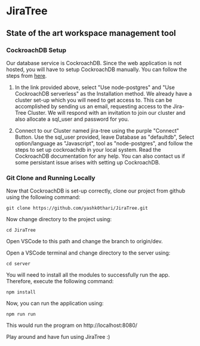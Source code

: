# JiraTree
<h2> State of the art workspace management tool </h2>

<h3> CockroachDB Setup </h3>

Our database service is CockroachDB. Since the web application is not hosted, you will have to setup CockroachDB manually. You can follow the steps from [here](https://www.cockroachlabs.com/docs/stable/build-a-nodejs-app-with-cockroachdb.html).

1. In the link provided above, select "Use node-postgres" and "Use CockroachDB serverless" as the Installation method. We already have a cluster set-up which you will need to get access to. This can be accomplished by sending us an email, requesting access to the Jira-Tree Cluster. We will respond with an invitation to join our cluster and also allocate a sql_user and password for you. 

2. Connect to our Cluster named jira-tree using the purple "Connect" Button. Use the sql_user provided, leave Database as "defaultdb", Select option/language as "Javascript", tool as "node-postgres", and follow the steps to set up cockroachdb in your local system. Read the CockroachDB documentation for any help. You can also contact us if some persistant issue arises with setting up CockroachDB. 

<h3> Git Clone and Running Locally </h3>

Now that CockroachDB is set-up correctly, clone our project from github using the following command:
```
git clone https://github.com/yashk0thari/JiraTree.git
```

Now change directory to the project using:
```
cd JiraTree
```

Open VSCode to this path and change the branch to origin/dev.

Open a VSCode terminal and change directory to the server using:
```
cd server
```

You will need to install all the modules to successfully run the app. Therefore, execute the following command:
```
npm install
```

Now, you can run the application using:
```
npm run run
```

This would run the program on http://localhost:8080/

Play around and have fun using JiraTree :)




